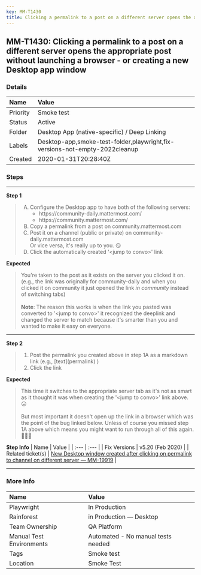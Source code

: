 ```yaml
---
key: MM-T1430
title: Clicking a permalink to a post on a different server opens the appropriate post without launching a browser - or creating a new Desktop app window
---
```


## MM-T1430: Clicking a permalink to a post on a different server opens the appropriate post without launching a browser - or creating a new Desktop app window

### Details

| Name     | Value                                                                       |
| :------- | :-------------------------------------------------------------------------- |
| Priority | Smoke test                                                                  |
| Status   | Active                                                                      |
| Folder   | Desktop App (native-specific) / Deep Linking                                |
| Labels   | Desktop-app,smoke-test-folder,playwright,fix-versions-not-empty-2022cleanup |
| Created  | 2020-01-31T20:28:40Z                                                        |

### Steps

<hr/>

**Step 1**

> <article><ol style="list-style-type: upper-alpha;"><li>Configure the Desktop app to have both of the following servers:<ul><li>https://community-daily.mattermost.com/</li><li>https://community.mattermost.com/</li></ul></li><li>Copy a permalink from a post on community.mattermost.com</li><li>Post it on a channel (public or private) on community-daily.mattermost.com<br>Or vice versa, it's really up to you. 😏</li><li>Click the automatically created '&lt;jump to convo&gt;' link</li></ol></article>

**Expected**

> <article>You're taken to the post as it exists on the server you clicked it on.<br>(e.g., the link was originally for community-daily and when you clicked it on community it just opened the link <em>in community</em> instead of switching tabs)<br><br><strong>Note</strong>: The reason this works is when the link you pasted was converted to '&lt;jump to convo&gt;' it recognized the deeplink and changed the server to match because it's smarter than you and wanted to make it easy on everyone.</article>

<hr/>

**Step 2**

> <article><ol><li>Post the permalink you created above in step 1A as a markdown link (e.g., [text](permalink) )</li><li>Click the link</li></ol></article>

**Expected**

> <article>This time it switches to the appropriate server tab as it's not as smart as it thought it was when creating the '&lt;jump to convo&gt;' link above. 😛<br><br>But most important it doesn't open up the link in a browser which was the point of the bug linked below. Unless of course you missed step 1A above which means you might want to run through all of this again. 🤦🏼‍♂️</article>

**Step Info**
| Name | Value |
| :--- | :--- |
| Fix Versions | v5.20 (Feb 2020) |
| Related ticket(s) | <a href="https://mattermost.atlassian.net/browse/MM-19919" rel="noopener noreferrer" target="_blank">New Desktop window created after clicking on permalink to channel on different server — MM-19919</a> |

<hr/>

### More Info

| Name                     | Value                              |
| :----------------------- | :--------------------------------- |
| Playwright               | In Production                      |
| Rainforest               | in Production — Desktop            |
| Team Ownership           | QA Platform                        |
| Manual Test Environments | Automated - No manual tests needed |
| Tags                     | Smoke test                         |
| Location                 | Smoke Test                         |
